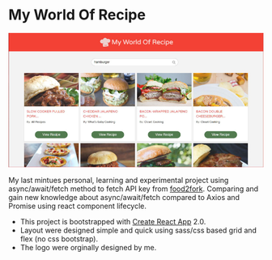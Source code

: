 # My World Of Recipe

![project_cover](./project_cover.jpg)

My last mintues personal, learning and experimental project using async/await/fetch method to fetch API key from [food2fork](https://www.food2fork.com). Comparing and gain new knowledge about async/await/fetch compared to Axios and Promise using react component lifecycle. 

- This project is bootstrapped with [Create React App](https://github.com/facebook/create-react-app) 2.0. 
- Layout were designed simple and quick using sass/css based grid and flex (no css bootstrap). 
- The logo were orginally designed by me. 





